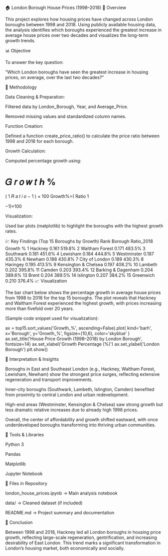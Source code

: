 🏠 London Borough House Prices (1998–2018)
📘 Overview

This project explores how housing prices have changed across London boroughs between 1998 and 2018. Using publicly available housing data, the analysis identifies which boroughs experienced the greatest increase in average house prices over two decades and visualizes the long-term growth trends.

📊 Objective

To answer the key question:

“Which London boroughs have seen the greatest increase in housing prices, on average, over the last two decades?”

🧠 Methodology

Data Cleaning & Preparation:

Filtered data by London_Borough, Year, and Average_Price.

Removed missing values and standardized column names.

Function Creation:

Defined a function create_price_ratio() to calculate the price ratio between 1998 and 2018 for each borough.

Growth Calculation:

Computed percentage growth using:

𝐺
𝑟
𝑜
𝑤
𝑡
ℎ
%
=
(
1
𝑅
𝑎
𝑡
𝑖
𝑜
−
1
)
×
100
Growth%=(
Ratio
1
	​

−1)×100

Visualization:

Used bar plots (matplotlib) to highlight the boroughs with the highest growth rates.

💹 Key Findings (Top 15 Boroughs by Growth)
Rank	Borough	Ratio_2018	Growth %
1	Hackney	0.161	519.8%
2	Waltham Forest	0.171	483.5%
3	Southwark	0.181	451.6%
4	Lewisham	0.184	444.8%
5	Westminster	0.187	435.3%
6	Newham	0.188	430.8%
7	City of London	0.189	430.3%
8	Haringey	0.195	413.5%
9	Kensington & Chelsea	0.197	408.2%
10	Lambeth	0.202	395.8%
11	Camden	0.203	393.4%
12	Barking & Dagenham	0.204	389.6%
13	Brent	0.204	389.5%
14	Islington	0.207	384.2%
15	Greenwich	0.210	376.4%
📈 Visualization

The bar chart below shows the percentage growth in average house prices from 1998 to 2018 for the top 15 boroughs.
The plot reveals that Hackney and Waltham Forest experienced the highest growth, with prices increasing more than fivefold over 20 years.

(Sample code snippet used for visualization):

ax = top15.sort_values('Growth_%', ascending=False).plot(
    kind='barh', 
    x='Borough', 
    y='Growth_%', 
    figsize=(10,6), 
    color='skyblue'
)
ax.set_title('House Price Growth (1998–2018) by London Borough', fontsize=14)
ax.set_xlabel('Growth Percentage (%)')
ax.set_ylabel('London Borough')
plt.show()

🧩 Interpretation & Insights

Boroughs in East and Southeast London (e.g., Hackney, Waltham Forest, Lewisham, Newham) show the strongest price surges, reflecting extensive regeneration and transport improvements.

Inner-city boroughs (Southwark, Lambeth, Islington, Camden) benefited from proximity to central London and urban redevelopment.

High-end areas (Westminster, Kensington & Chelsea) saw strong growth but less dramatic relative increases due to already high 1998 prices.

Overall, the center of affordability and growth shifted eastward, with once underdeveloped boroughs transforming into thriving urban communities.

🧰 Tools & Libraries

Python 3

Pandas

Matplotlib

Jupyter Notebook

📁 Files in Repository

london_house_prices.ipynb → Main analysis notebook

data/ → Cleaned dataset (if included)

README.md → Project summary and documentation

🏁 Conclusion

Between 1998 and 2018, Hackney led all London boroughs in housing price growth, reflecting large-scale regeneration, gentrification, and increasing desirability of East London. This trend marks a significant transformation in London’s housing market, both economically and socially.
